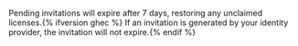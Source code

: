Pending invitations will expire after 7 days, restoring any unclaimed licenses.{% ifversion ghec %} If an invitation is generated by your identity provider, the invitation will not expire.{% endif %}
